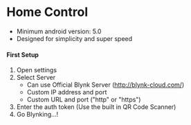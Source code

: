 # Home Control
* Minimum android version: 5.0
* Designed for simplicity and super speed
#### First Setup
1. Open settings
2. Select Server
    * Can use Official Blynk Server (http://blynk-cloud.com/)
    * Custom IP address and port
    * Custom URL and port ("http" or "https")
3. Enter the auth token (Use the built in QR Code Scanner)
4. Go Blynking...!
